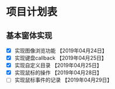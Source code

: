 # 项目计划表
## 基本窗体实现
- [X] 实现图像浏览功能 【2019年04月24日】
- [X] 实现键盘callback 【2019年04月25日】
- [X] 实现自定义目录 【2019年04月25日】
- [X] 实现鼠标的操作 【2019年04月28日】
- [ ] 实现鼠标事件的记录 【2019年04月29日】